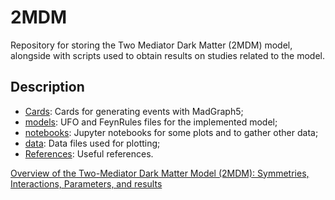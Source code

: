# 2MDM
Repository for storing the Two Mediator Dark Matter (2MDM) model, alongside with scripts used to obtain results on studies related to the model.

## Description

* [Cards](./Cards): Cards for generating events with MadGraph5;
* [models](./models): UFO and FeynRules files for the implemented model;
* [notebooks](./notebooks): Jupyter notebooks for some plots and  to gather other data;
* [data](./data): Data files used for plotting;
* [References](./References): Useful references.


[Overview of the Two-Mediator Dark Matter Model (2MDM): Symmetries, Interactions, Parameters, and results](https://www.overleaf.com/read/xszpmbtnpmhn)

